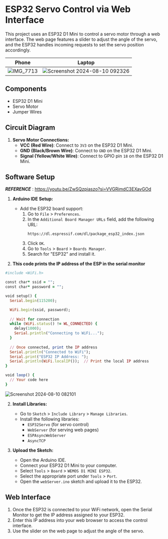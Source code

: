 # ESP32 Servo Control via Web Interface

This project uses an ESP32 D1 Mini to control a servo motor through a web interface. The web page features a slider to adjust the angle of the servo, and the ESP32 handles incoming requests to set the servo position accordingly.


| Phone | Laptop  |
| -- | -- |
|![IMG_7713](https://github.com/user-attachments/assets/92b36290-759f-473b-b6a4-56ed300a5180) |  ![Screenshot 2024-08-10 092326](https://github.com/user-attachments/assets/06a2894f-42b7-40d2-b50a-f67577a129af) |

## Components

- ESP32 D1 Mini
- Servo Motor
- Jumper Wires

## Circuit Diagram

1. **Servo Motor Connections:**
   - **VCC (Red Wire)**: Connect to `3V3` on the ESP32 D1 Mini.
   - **GND (Black/Brown Wire)**: Connect to `GND` on the ESP32 D1 Mini.
   - **Signal (Yellow/White Wire)**: Connect to GPIO pin `18` on the ESP32 D1 Mini.

## Software Setup
***REFERENCE*** : https://youtu.be/ZwSQzpiaszo?si=VVGRimdC3EXavGOd
1. **Arduino IDE Setup:**
   - Add the ESP32 board support:
     1. Go to `File` > `Preferences`.
     2. In the `Additional Board Manager URLs` field, add the following URL:
        ```
        https://dl.espressif.com/dl/package_esp32_index.json
        ```
     3. Click `OK`.
     4. Go to `Tools` > `Board` > `Boards Manager`.
     5. Search for "ESP32" and install it.

2. **This code prints the IP address of the ESP in the serial monitor**
```ruby
#include <WiFi.h>

const char* ssid = "";
const char* password = "";

void setup() {
  Serial.begin(115200);

  WiFi.begin(ssid, password);
  
  // Wait for connection
  while (WiFi.status() != WL_CONNECTED) {
    delay(1000);
    Serial.println("Connecting to WiFi...");
  }
  
  // Once connected, print the IP address
  Serial.println("Connected to WiFi");
  Serial.print("ESP32 IP Address: ");
  Serial.println(WiFi.localIP());  // Print the local IP address
}

void loop() {
  // Your code here
}

```
![Screenshot 2024-08-10 082101](https://github.com/user-attachments/assets/6c99349d-c8d5-40ce-a6aa-8b244aa65e25)


2. **Install Libraries:**
   - Go to `Sketch` > `Include Library` > `Manage Libraries`.
   - Install the following libraries:
     - `ESP32Servo` (for servo control)
     - `WebServer` (for serving web pages)
     - `ESPAsyncWebServer`
     - `AsyncTCP`

3. **Upload the Sketch:**
   - Open the Arduino IDE.
   - Connect your ESP32 D1 Mini to your computer.
   - Select `Tools` > `Board` > `WEMOS D1 MINI ESP32`.
   - Select the appropriate port under `Tools` > `Port`.
   - Open the `webServer.ino` sketch and upload it to the ESP32.

## Web Interface

1. Once the ESP32 is connected to your WiFi network, open the Serial Monitor to get the IP address assigned to your ESP32.
2. Enter this IP address into your web browser to access the control interface.
3. Use the slider on the web page to adjust the angle of the servo.
